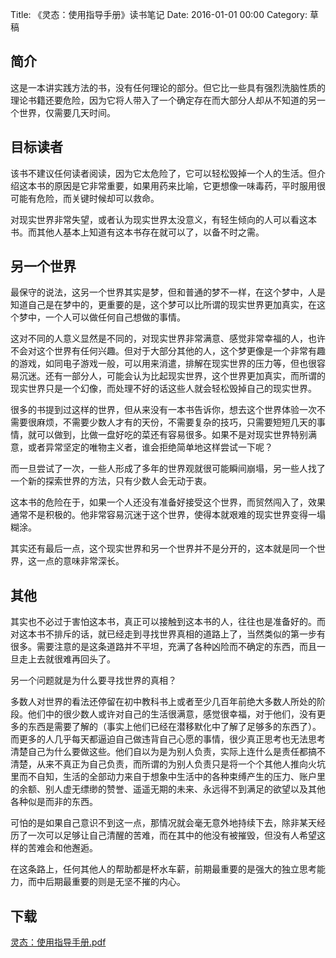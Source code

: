 Title: 《灵态：使用指导手册》读书笔记
Date: 2016-01-01 00:00
Category: 草稿

## 简介

这是一本讲实践方法的书，没有任何理论的部分。但它比一些具有强烈洗脑性质的理论书籍还要危险，因为它将人带入了一个确定存在而大部分人却从不知道的另一个世界，仅需要几天时间。

## 目标读者

该书不建议任何读者阅读，因为它太危险了，它可以轻松毁掉一个人的生活。但介绍这本书的原因是它非常重要，如果用药来比喻，它更想像一味毒药，平时服用很可能有危险，而关键时候却可以救命。

对现实世界非常失望，或者认为现实世界太没意义，有轻生倾向的人可以看这本书。而其他人基本上知道有这本书存在就可以了，以备不时之需。

## 另一个世界

最保守的说法，这另一个世界其实是梦，但和普通的梦不一样，在这个梦中，人是知道自己是在梦中的，更重要的是，这个梦可以比所谓的现实世界更加真实，在这个梦中，一个人可以做任何自己想做的事情。

这对不同的人意义显然是不同的，对现实世界非常满意、感觉非常幸福的人，也许不会对这个世界有任何兴趣。但对于大部分其他的人，这个梦更像是一个非常有趣的游戏，如同电子游戏一般，可以用来消遣，排解在现实世界的压力等，但也很容易沉迷。还有一部分人，可能会认为比起现实世界，这个世界更加真实，而所谓的现实世界只是一个幻像，而处理不好的话这些人就会轻松毁掉自己的现实世界。

很多的书提到过这样的世界，但从来没有一本书告诉你，想去这个世界体验一次不需要很麻烦，不需要少数人才有的天份，不需要复杂的技巧，只需要短短几天的事情，就可以做到，比做一盘好吃的菜还有容易很多。如果不是对现实世界特别满意，或者异常坚定的唯物主义者，谁会拒绝简单地这样尝试一下呢？

而一旦尝试了一次，一些人形成了多年的世界观就很可能瞬间崩塌，另一些人找了一个新的探索世界的方法，只有少数人会无动于衷。

这本书的危险在于，如果一个人还没有准备好接受这个世界，而贸然闯入了，效果通常不是积极的。他非常容易沉迷于这个世界，使得本就艰难的现实世界变得一塌糊涂。

其实还有最后一点，这个现实世界和另一个世界并不是分开的，这本就是同一个世界，这一点的意味非常深长。

## 其他

其实也不必过于害怕这本书，真正可以接触到这本书的人，往往也是准备好的。而对这本书不排斥的话，就已经走到寻找世界真相的道路上了，当然类似的第一步有很多。需要注意的是这条道路并不平坦，充满了各种凶险而不确定的东西，而且一旦走上去就很难再回头了。

另一个问题就是为什么要寻找世界的真相？

多数人对世界的看法还停留在初中教科书上或者至少几百年前绝大多数人所处的阶段。他们中的很少数人或许对自己的生活很满意，感觉很幸福，对于他们，没有更多的东西是需要了解的（事实上他们已经在潜移默化中了解了足够多的东西了）。而更多的人几乎每天都逼迫自己做违背自己心愿的事情，很少真正思考也无法思考清楚自己为什么要做这些。他们自以为是为别人负责，实际上连什么是责任都搞不清楚，从来不真正为自己负责，而所谓的为别人负责只是将一个个其他人推向火坑里而不自知，生活的全部动力来自于想象中生活中的各种束缚产生的压力、账户里的余额、别人虚无缥缈的赞誉、遥遥无期的未来、永远得不到满足的欲望以及其他各种似是而非的东西。

可怕的是如果自己意识不到这一点，那情况就会毫无意外地持续下去，除非某天经历了一次可以足够让自己清醒的苦难，而在其中的他没有被摧毁，但没有人希望这样的苦难会和他邂逅。

在这条路上，任何其他人的帮助都是杯水车薪，前期最重要的是强大的独立思考能力，而中后期最重要的则是无坚不摧的内心。

## 下载
[灵态：使用指导手册.pdf][1]

[1]: 灵态：使用指导手册.pdf
